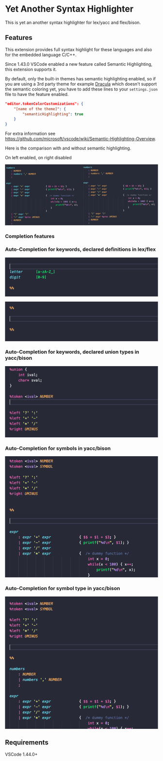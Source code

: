 # Yet Another Syntax Highlighter

This is yet an another syntax highlighter for lex/yacc and flex/bison.

## Features

This extension provides full syntax highlight for these languages and also for the embedded language C/C++.

Since 1.43.0 VSCode enabled a new feature called Semantic Highlighting, this extension supports it. 

By default, only the built-in themes has semantic highlighting enabled, so if you are using a 3rd party theme for example [Dracula](https://github.com/dracula/visual-studio-code/) which doesn't support the semantic coloring yet, you have to add these lines to your `settings.json` file to have the feature enabled. 
```json
"editor.tokenColorCustomizations": {
	"[name of the theme]": {
		"semanticHighlighting": true
	}
}
```
For extra information see https://github.com/microsoft/vscode/wiki/Semantic-Highlighting-Overview.

Here is the comparison with and without semantic highlighting. 

On left enabled, on right disabled

![](assets/semantic_comparison.png)

### Completion features

### Auto-Completion for keywords, declared definitions in lex/flex

![](images/lex_define.gif)

![](images/lex_rule.gif)

### Auto-Completion for keywords, declared union types in yacc/bison

![](images/yacc_token.gif)


### Auto-Completion for symbols in yacc/bison
![](images/yacc_symbol.gif)

### Auto-Completion for symbol type in yacc/bison
![](images/yacc_type.gif)

## Requirements

VSCode 1.44.0+
